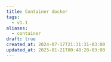 ```yaml
---
title: Container docker
tags:
  - v1.1
aliases:
  - container
draft: true
created_at: 2024-07-17T21:31:31-03:00
updated_at: 2025-01-21T00:48:28-03:00
---
```



